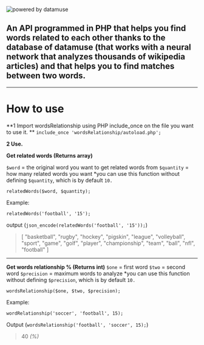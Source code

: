 ﻿![powered by datamuse](https://i.imgur.com/VEZEDkj.png)

An API programmed in PHP that helps you find words related to each other thanks to the database of datamuse (that works with a neural network that analyzes thousands of wikipedia articles) and that helps you to find matches between two words.
------------------------------------------------------------------------

----------
# How to use
**1 Import wordsRelationship using PHP include_once on the file you want to use it. **
`include_once 'wordsRelationship/autoload.php';`

**2 Use.** 

**Get related words (Returns array)**

`$word` = the original word you want to get related words from
`$quantity` = how many related words you want
*you can use this function without defining `$quantity`, which is by default `10.`

    relatedWords($word, $quantity);
   Example:

    relatedWords('football', '15');
output (`json_encode(relatedWords('football', '15'));`)
 
> [
>  "basketball",
>  "rugby",
>  "hockey",
>  "pigskin",
>  "league",
>  "volleyball",
>  "sport",
>  "game",
>  "golf",
>  "player",
>  "championship",
>  "team",
>  "ball",
>  "nfl",
>  "football"
> ]


----------
**Get words relationship % (Returns int)**
`$one` = first word
`$two` = second word
`$precision` = maximum words to analyze
*you can use this function without defining `$precision`, which is by default `10.`

    wordsRelationship($one, $two, $precision);
Example: 

    wordRelationship('soccer', 'football', 15);
Output (`wordsRelationship('football', 'soccer', 15);`)

> 40 *(%)*
